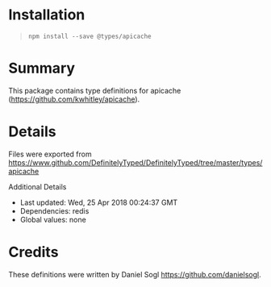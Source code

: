 # Installation
> `npm install --save @types/apicache`

# Summary
This package contains type definitions for apicache (https://github.com/kwhitley/apicache).

# Details
Files were exported from https://www.github.com/DefinitelyTyped/DefinitelyTyped/tree/master/types/apicache

Additional Details
 * Last updated: Wed, 25 Apr 2018 00:24:37 GMT
 * Dependencies: redis
 * Global values: none

# Credits
These definitions were written by Daniel Sogl <https://github.com/danielsogl>.
